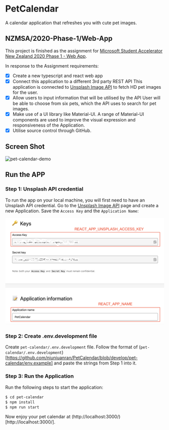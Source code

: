 # PetCalendar

A calendar application that refreshes you with cute pet images.

## NZMSA/2020-Phase-1/Web-App

This project is finished as the assignment for [Microsoft Student Accelerator New Zealand 2020 Phase 1 - Web App](https://github.com/NZMSA/2020-Phase-1/tree/master/Web%20App).

In response to the Assignment requirements:

- [x] Create a new typescript and react web app
- [x] Connect this application to a different 3rd party REST API
      This application is connected to [Unsplash Image API](https://unsplash.com/developers) to fetch HD pet images for the user.
- [x] Allow users to input information that will be utilised by the API
      User will be able to choose from six pets, which the API uses to search for pet images.
- [x] Make use of a UI library like Material-UI.
      A range of Material-UI components are used to improve the visual expression and responsiveness of the Application.
- [x] Utilise source control through GitHub.

## Screen Shot

<img src="./docs/demo.gif" alt="pet-calendar-demo" width="800px">

## Run the APP

### Step 1: Unsplash API credential

To run the app on your local machine, you will first need to have an Unsplash API credential.
Go to the [Unsplash Image API](https://unsplash.com/developers) page and create a new Application.
Save the `Access Key` and the `Application Name`:

<img src="./docs/unsplash.png" alt="unsplash api" width="700px">

### Step 2: Create .env.development file

Create `pet-calendar/.env.development` file. Follow the format of (`pet-calendar/.env.development`)[https://github.com/niuniuanran/PetCalendar/blob/develop/pet-calendar/env.example] and paste the strings from Step 1 into it.

### Step 3: Run the Application

Run the following steps to start the application:

```
$ cd pet-calendar
$ npm install
$ npm run start
```

Now enjoy your pet calendar at (http://localhost:3000/)[http://localhost:3000/].
